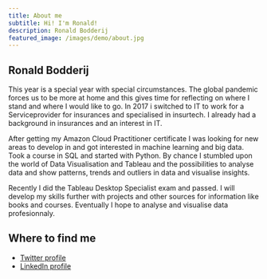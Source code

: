 ```yaml
---
title: About me
subtitle: Hi! I'm Ronald!
description: Ronald Bodderij
featured_image: /images/demo/about.jpg
---
```


## Ronald Bodderij

This year is a special year with special circumstances. The global pandemic forces us to be more at home and this gives time for reflecting on where I stand and where I would like to go. In 2017 i switched to IT to work for a Serviceprovider for insurances and specialised in insurtech. I already had a background in insurances and an interest in IT. 

After getting my Amazon Cloud Practitioner certificate I was looking for new areas to develop in and got interested in machine learning and big data. Took a course in SQL and started with Python. By chance I stumbled upon the world of Data Visualisation and Tableau and the possibilities to analyse data and show patterns, trends and outliers in data and visualise insights. 

Recently I did the Tableau Desktop Specialist exam and passed. I will develop my skills further with projects and other sources for information like books and courses. Eventually I hope to analyse and visualise data profesionnaly. 

## Where to find me

- <a href="https://twitter.com/VisualisedData">Twitter profile</a>
- <a href="https://www.linkedin.com/in/rdbodderij">LinkedIn profile</a>


